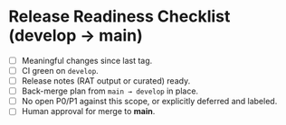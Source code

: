 # Release Readiness Checklist (develop → main)
- [ ] Meaningful changes since last tag.
- [ ] CI green on `develop`.
- [ ] Release notes (RAT output or curated) ready.
- [ ] Back-merge plan from `main → develop` in place.
- [ ] No open P0/P1 against this scope, or explicitly deferred and labeled.
- [ ] Human approval for merge to **main**.
